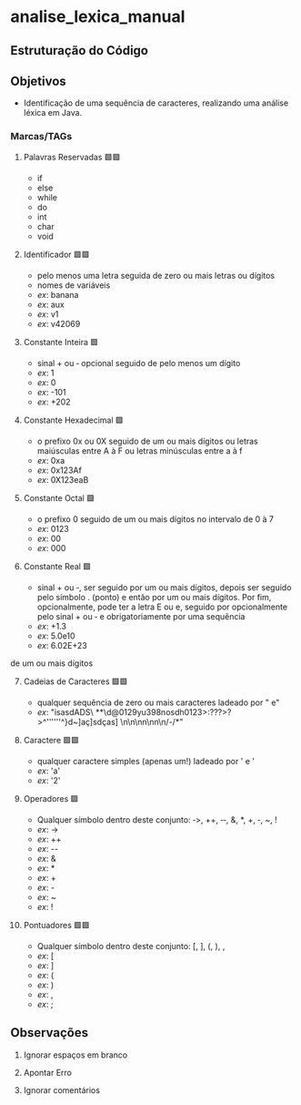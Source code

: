 # analise_lexica_manual

## Estruturação do Código

## Objetivos
- Identificação de uma sequência de caracteres, realizando uma análise léxica em Java.

### Marcas/TAGs
1. Palavras Reservadas 🟩🟩
    - if
    - else
    - while
    - do
    - int
    - char
    - void

2. Identificador 🟩🟩
    - pelo menos uma letra seguida de zero ou mais letras ou dígitos
    - nomes de variáveis
    - _ex_: banana
    - _ex_: aux
    - _ex_: v1
    - _ex_: v42069

3. Constante Inteira 🟩
    - sinal + ou ‐ opcional seguido de pelo menos um dígito
    - _ex_: 1
    - _ex_: 0
    - _ex_: -101
    - _ex_: +202

4. Constante Hexadecimal 🟩
    - o prefixo 0x ou 0X seguido de um ou mais dígitos ou letras maiúsculas entre A à F ou letras minúsculas entre a à f
    - _ex_: 0xa
    - _ex_: 0x123Af
    - _ex_: 0X123eaB
    
5. Constante Octal 🟩
    - o prefixo 0 seguido de um ou mais dígitos no intervalo de 0 à 7
    - _ex_: 0123
    - _ex_: 00
    - _ex_: 000

6. Constante Real 🟩
    - sinal + ou ‐, ser seguido por um ou mais dígitos, depois ser seguido pelo símbolo . (ponto) e então por um ou mais dígitos. Por fim, opcionalmente, pode ter a letra E ou e, seguido por opcionalmente pelo sinal + ou ‐ e obrigatoriamente por uma sequência
    - _ex_: +1.3
    - _ex_: 5.0e10
    - _ex_: 6.02E+23

de um ou mais dígitos

7. Cadeias de Caracteres 🟩🟩
    - qualquer sequência de zero ou mais caracteres ladeado por " e"
    - _ex_: "isasdADS\ \*\*\\d@0129yu398nosdh0123>:???>?>^''''''^}d~]aç]sdças\]      \\n\n\nn\nn\n/-/*"
    
8. Caractere 🟩🟩
    - qualquer caractere simples (apenas um!) ladeado por ' e '
    - _ex_: 'a'
    - _ex_: '2'

9. Operadores 🟩
    - Qualquer símbolo dentro deste conjunto: ‐>, ++, ‐‐, &, *, +, ‐, ~, !
    - _ex_: ->
    - _ex_: ++
    - _ex_: --
    - _ex_: &
    - _ex_: *
    - _ex_: +
    - _ex_: -
    - _ex_: ~
    - _ex_: !

10. Pontuadores 🟩🟩
    - Qualquer símbolo dentro deste conjunto: [, ], (, ), ,
    - _ex_: [
    - _ex_: ]
    - _ex_: (
    - _ex_: )
    - _ex_: ,
    - _ex_: ; 

## Observações
1. Ignorar espaços em branco

2. Apontar Erro

3. Ignorar comentários

